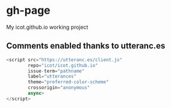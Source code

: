 gh-page
=======

My icot.github.io working project

## Comments enabled thanks to utteranc.es

```javascript
<script src="https://utteranc.es/client.js"
        repo="icot/icot.github.io"
        issue-term="pathname"
        label="utterances"
        theme="preferred-color-scheme"
        crossorigin="anonymous"
        async>
</script>
```
